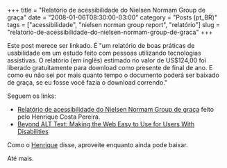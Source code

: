 +++
title = "Relatório de acessibilidade do Nielsen Normam Group de graça"
date = "2008-01-06T08:30:00-03:00"
category = "Posts (pt_BR)"
tags = ["acessibilidade", "nielsen norman group report", "relatório"]
slug = "relatorio-de-acessibilidade-do-nielsen-normam-group-de-graca"
+++

Este post merece ser linkado. É "um relatório de boas práticas de usabilidade
em um estudo feito com pessoas utilizando tecnologias assistivas. O relatório
(em inglês) estimado no valor de US$124,00 foi liberado gratuitamente para
download como presente de final de ano. E como eu não sei por mais quanto tempo
o documento poderá ser baixado de graça, se eu fosse você fazia o download
correndo."

Seguem os links:

-  [Relatório de acessibilidade do Nielsen Normam Group de
   graça](http://revolucao.etc.br/archives/relatorio-de-acessibilidade-do-nielsen-normam-group-de-graca/)
    feito pelo Henrique Costa Pereira.
-  [Beyond ALT Text: Making the Web Easy to Use for Users With
   Disabilities](http://www.nngroup.com/reports/accessibility/)

Como o [Henrique](http://revolucao.etc.br) disse, aproveite enquanto ainda pode
baixar.

Até mais.
